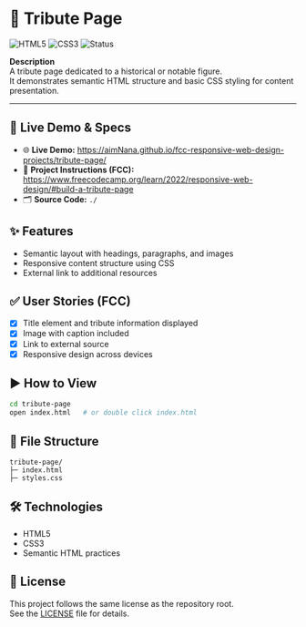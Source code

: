 # 🎨 Tribute Page

![HTML5](https://img.shields.io/badge/HTML5-E34F26?logo=html5&logoColor=white)
![CSS3](https://img.shields.io/badge/CSS3-1572B6?logo=css3&logoColor=white)
![Status](https://img.shields.io/badge/Progress-In%20progress-orange)<!--(https://img.shields.io/badge/Status-Completed-brightgreen)-->

**Description**  
A tribute page dedicated to a historical or notable figure.  
It demonstrates semantic HTML structure and basic CSS styling for content presentation.

---

## 🔗 Live Demo & Specs
- 🌐 **Live Demo:** https://aimNana.github.io/fcc-responsive-web-design-projects/tribute-page/
- 📄 **Project Instructions (FCC):** https://www.freecodecamp.org/learn/2022/responsive-web-design/#build-a-tribute-page
- 🗂️ **Source Code:** `./`

## ✨ Features
- Semantic layout with headings, paragraphs, and images
- Responsive content structure using CSS
- External link to additional resources

## ✅ User Stories (FCC)
- [x] Title element and tribute information displayed
- [x] Image with caption included
- [x] Link to external source
- [x] Responsive design across devices

## ▶️ How to View
```bash
cd tribute-page
open index.html   # or double click index.html
```

## 📁 File Structure
```
tribute-page/
├─ index.html
├─ styles.css
```

## 🛠️ Technologies
- HTML5
- CSS3
- Semantic HTML practices

## 📄 License
This project follows the same license as the repository root.  
See the [LICENSE](../LICENSE) file for details.

